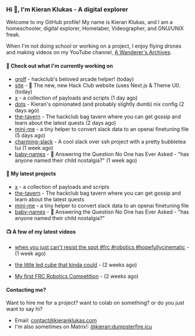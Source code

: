 ### Hi 👋, I'm Kieran Klukas - A digital explorer 

Welcome to my GitHub profile! My name is Kieran Klukas, and I am a homeschooler, digital explorer, Homelaber, Videographer, and GNU/UNIX freak.

When I'm not doing school or working on a project, I enjoy flying drones and making videos on my YouTube channel, [A Wanderer's Archives](https://youtube.com/@wanderer.archives).

#### 👷 Check out what I'm currently working on

- [grolf](https://github.com/kcoderhtml/grolf) - hackclub's beloved arcade helper! (today)
- [site](https://github.com/hackclub/site) - 🌈 The new, new Hack Club website (uses Next.js & Theme UI). (today)
- [x](https://github.com/kcoderhtml/x) - a collection of payloads and scripts (1 day ago)
- [dots](https://github.com/kcoderhtml/dots) - Kieran's opinionated (and probably slightly dumb) nix config (2 days ago)
- [the-tavern](https://github.com/kcoderhtml/the-tavern) - The hackclub bag tavern where you can get gossip and learn about the latest quests (2 days ago)
- [mini-me](https://github.com/kcoderhtml/mini-me) - a tiny helper to convert slack data to an openai finetuning file (5 days ago)
- [charming-slack](https://github.com/kcoderhtml/charming-slack) - A cool slack over ssh project with a pretty bubbletea tui (1 week ago)
- [baby-names](https://github.com/kcoderhtml/baby-names) - 👶 Answering the Question No One has Ever Asked - "has anyone named their child nostalgia?" (1 week ago)

#### 🌱 My latest projects

- [x](https://github.com/kcoderhtml/x) - a collection of payloads and scripts
- [the-tavern](https://github.com/kcoderhtml/the-tavern) - The hackclub bag tavern where you can get gossip and learn about the latest quests
- [mini-me](https://github.com/kcoderhtml/mini-me) - a tiny helper to convert slack data to an openai finetuning file
- [baby-names](https://github.com/kcoderhtml/baby-names) - 👶 Answering the Question No One has Ever Asked - "has anyone named their child nostalgia?"

#### 📺 A few of my latest videos

- [when you just can't resist the spot #frc #robotics #hopefullycinematic](https://www.youtube.com/watch?v=Y7SZ_TDleGM) - (1 week ago)

- [the little led cube that kinda could](https://www.youtube.com/watch?v=um7v7Y04vGw) - (2 weeks ago)

- [My first FRC Robotics Competition](https://www.youtube.com/watch?v=w_o2-eqkbCk) - (2 weeks ago)



#### Contacting me?

Want to hire me for a project? want to colab on something? or do you just want to say hi?

- Email: [contact@kieranklukas.com](mailto:contact@kieranklukas.com)
- I'm also sometimes on Matrix!: [@kieran:dumpsterfire.icu](https://matrix.to/#/@kieran.matrix.dumpsterfire.icu)
